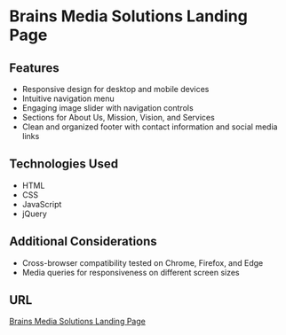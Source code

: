 # Brains Media Solutions Landing Page

## Features
- Responsive design for desktop and mobile devices
- Intuitive navigation menu
- Engaging image slider with navigation controls
- Sections for About Us, Mission, Vision, and Services
- Clean and organized footer with contact information and social media links

## Technologies Used
- HTML
- CSS
- JavaScript
- jQuery

## Additional Considerations
- Cross-browser compatibility tested on Chrome, Firefox, and Edge
- Media queries for responsiveness on different screen sizes

## URL
[Brains Media Solutions Landing Page](http://your-hosted-url.com)

